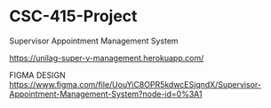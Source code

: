 # CSC-415-Project
Supervisor Appointment Management System

https://unilag-super-v-management.herokuapp.com/


FIGMA DESIGN
https://www.figma.com/file/UouYiC8OPR5kdwcESjqndX/Supervisor-Appointment-Management-System?node-id=0%3A1
